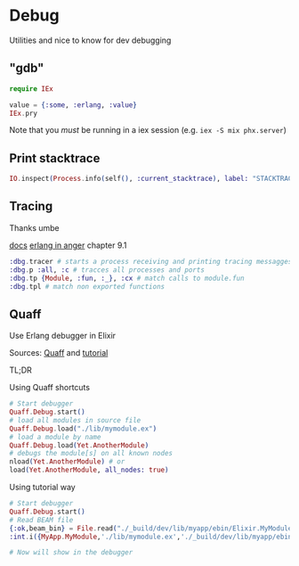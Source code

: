 # Debug

Utilities and nice to know for dev debugging

## "gdb"

``` elixir
require IEx

value = {:some, :erlang, :value}
IEx.pry
```

Note that you *must* be running in a iex session (e.g. `iex -S mix phx.server`)

## Print stacktrace

``` elixir
IO.inspect(Process.info(self(), :current_stacktrace), label: "STACKTRACE")
```
## Tracing

Thanks umbe

[docs](https://erlang.org/doc/man/dbg.html)
[erlang in anger](http://www.erlang-in-anger.com/) chapter 9.1

``` elixir
:dbg.tracer # starts a process receiving and printing tracing messagges
:dbg.p :all, :c # tracces all processes and ports
:dbg.tp {Module, :fun, :_}, :cx # match calls to module.fun
:dbg.tpl # match non exported functions
```

## Quaff

Use Erlang debugger in Elixir

Sources: [Quaff](https://github.com/qhool/quaff) and [tutorial](http://qhool.github.io/elixir/2014/02/06/elixir-debug.html)

TL;DR

Using Quaff shortcuts

``` elixir
# Start debugger
Quaff.Debug.start()
# load all modules in source file
Quaff.Debug.load("./lib/mymodule.ex")
# load a module by name
Quaff.Debug.load(Yet.AnotherModule)
# debugs the module[s] on all known nodes
nload(Yet.AnotherModule) # or
load(Yet.AnotherModule, all_nodes: true)
```

Using tutorial way

``` elixir
# Start debugger
Quaff.Debug.start()
# Read BEAM file
{:ok,beam_bin} = File.read("./_build/dev/lib/myapp/ebin/Elixir.MyModule.beam")
:int.i({MyApp.MyModule,'./lib/mymodule.ex','./_build/dev/lib/myapp/ebin/Elixir.MyModule.beam',beam_bin})

# Now will show in the debugger
```
